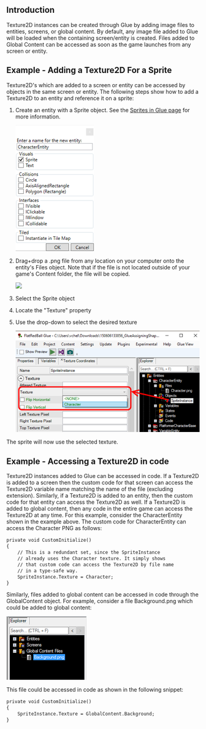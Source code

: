 ## Introduction

Texture2D instances can be created through Glue by adding image files to entities, screens, or global content. By default, any image file added to Glue will be loaded when the containing screen/entity is created. Files added to Global Content can be accessed as soon as the game launches from any screen or entity.

## Example - Adding a Texture2D For a Sprite

Texture2D's which are added to a screen or entity can be accessed by objects in the same screen or entity. The following steps show how to add a Texture2D to an entity and reference it on a sprite:

1.  Create an entity with a Sprite object. See the [Sprites in Glue page](/documentation/tools/glue-reference/objects/glue-reference-objects-sprite.md) for more information.

    ![](/media/2019-06-img_5d18b9a876102.png)

2.  Drag+drop a .png file from any location on your computer onto the entity's Files object. Note that if the file is not located outside of your game's Content folder, the file will be copied.

    [![](/wp-content/uploads/2016/07/2019-06-30_07-32-33.gif)](/wp-content/uploads/2016/07/2019-06-30_07-32-33.gif)

3.  Select the Sprite object

4.  Locate the "Texture" property

5.  Use the drop-down to select the desired texture

    ![](/media/2016-07-img_57881ea9e2cbc.png)

The sprite will now use the selected texture.

## Example - Accessing a Texture2D in code

Texture2D instances added to Glue can be accessed in code. If a Texture2D is added to a screen then the custom code for that screen can access the Texture2D variable name matching the name of the file (excluding extension). Similarly, if a Texture2D is added to an entity, then the custom code for that entity can access the Texture2D as well. If a Texture2D is added to global content, then any code in the entire game can access the Texture2D at any time. For this example, consider the CharacterEntity shown in the example above. The custom code for CharacterEntity can access the Character PNG as follows:

``` lang:c#
private void CustomInitialize()
{
    // This is a redundant set, since the SpriteInstance
    // already uses the Character texture. It simply shows
    // that custom code can access the Texture2D by file name
    // in a type-safe way.
    SpriteInstance.Texture = Character;
}
```

Similarly, files added to global content can be accessed in code through the GlobalContent object. For example, consider a file Background.png which could be added to global content:

![](/media/2016-07-img_57882064ea554.png)

This file could be accessed in code as shown in the following snippet:

``` lang:c#
private void CustomInitialize()
{
    SpriteInstance.Texture = GlobalContent.Background;
}
```

     
